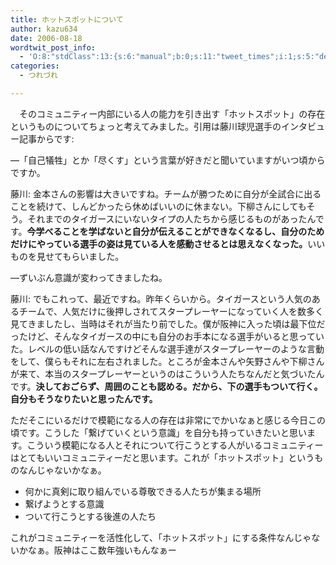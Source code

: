 ```yaml
---
title: ホットスポットについて
author: kazu634
date: 2006-08-18
wordtwit_post_info:
  - 'O:8:"stdClass":13:{s:6:"manual";b:0;s:11:"tweet_times";i:1;s:5:"delay";i:0;s:7:"enabled";i:1;s:10:"separation";s:2:"60";s:7:"version";s:3:"3.7";s:14:"tweet_template";b:0;s:6:"status";i:2;s:6:"result";a:0:{}s:13:"tweet_counter";i:2;s:13:"tweet_log_ids";a:1:{i:0;i:2501;}s:9:"hash_tags";a:0:{}s:8:"accounts";a:1:{i:0;s:7:"kazu634";}}'
categories:
  - つれづれ

---
```

<div class="section">
<p>
    　そのコミュニティー内部にいる人の能力を引き出す「ホットスポット」の存在というものについてちょっと考えてみました。引用は藤川球児選手のインタビュー記事からです:
</p>
  
<p>
<blockquote>
</blockquote>
</p>
  
<p>
    ―「自己犠牲」とか「尽くす」という言葉が好きだと聞いていますがいつ頃からですか。
</p></p> 
  
<p>
    藤川: 金本さんの影響は大きいですね。チームが勝つために自分が全試合に出ることを続けて、しんどかったら休めばいいのに休まない。下柳さんにしてもそう。それまでのタイガースにいないタイプの人たちから感じるものがあったんです。<b>今学べることを学ばないと自分が伝えることができなくなるし、自分のためだけにやっている選手の姿は見ている人を感動させるとは思えなくなった。</b>いいものを見せてもらいました。
</p></p> 
  
<p>
    ―ずいぶん意識が変わってきましたね。
</p></p> 
  
<p>
    藤川: でもこれって、最近ですね。昨年くらいから。タイガースという人気のあるチームで、人気だけに後押しされてスタープレーヤーになっていく人を数多く見てきましたし、当時はそれが当たり前でした。僕が阪神に入った頃は最下位だったけど、そんなタイガースの中にも自分のお手本になる選手がいると思っていた。レベルの低い話なんですけどそんな選手達がスタープレーヤーのような言動をして、僕らもそれに左右されました。ところが金本さんや矢野さんや下柳さんが来て、本当のスタープレーヤーというのはこういう人たちなんだと気づいたんです。<b>決しておごらず、周囲のことも認める。だから、下の選手もついて行く。自分もそうなりたいと思ったんです。</b>
</p></p> 
  
<p>
    ただそこにいるだけで模範になる人の存在は非常にでかいなぁと感じる今日この頃です。こうした「繋げていくという意識」を自分も持っていきたいと思います。こういう模範になる人とそれについて行こうとする人がいるコミュニティーはとてもいいコミュニティーだと思います。これが「ホットスポット」というものなんじゃないかなぁ。
</p>
  
<ul>
<li>
      何かに真剣に取り組んでいる尊敬できる人たちが集まる場所
</li>
<li>
      繋げようとする意識
</li>
<li>
      ついて行こうとする後進の人たち
</li>
</ul>
  
<p>
    これがコミュニティーを活性化して、「ホットスポット」にする条件なんじゃないかなぁ。阪神はここ数年強いもんなぁー
</p>
</div>
